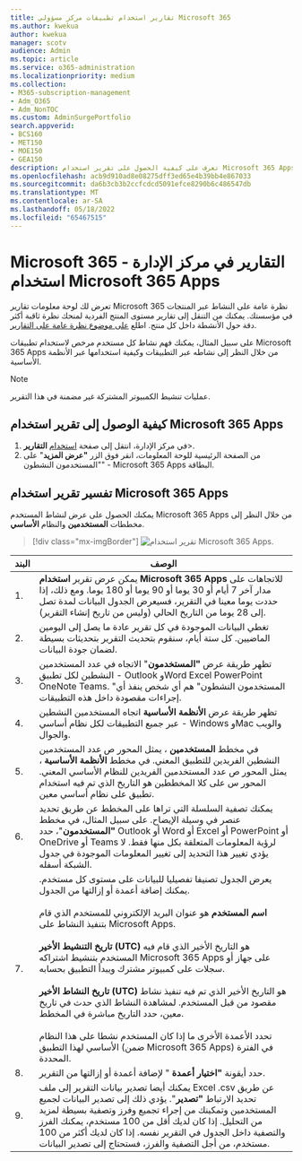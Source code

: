 ```yaml
---
title: تقارير استخدام تطبيقات مركز مسؤولي Microsoft 365
ms.author: kwekua
author: kwekua
manager: scotv
audience: Admin
ms.topic: article
ms.service: o365-administration
ms.localizationpriority: medium
ms.collection:
- M365-subscription-management
- Adm_O365
- Adm_NonTOC
ms.custom: AdminSurgePortfolio
search.appverid:
- BCS160
- MET150
- MOE150
- GEA150
description: تعرف على كيفية الحصول على تقرير استخدام Microsoft 365 Apps للاطلاع على نشاط المستخدم المرخص عبر التطبيقات وكيفية استخدام التطبيقات عبر الأنظمة الأساسية.
ms.openlocfilehash: acb9d910ad8e08275dff3ed65e4b39bb4e867033
ms.sourcegitcommit: da6b3cb3b2ccfcdcd5091efce8290b6c486547db
ms.translationtype: MT
ms.contentlocale: ar-SA
ms.lasthandoff: 05/18/2022
ms.locfileid: "65467515"
---
```

# <a name="microsoft-365-reports-in-the-admin-center---microsoft-365-apps-usage"></a>Microsoft 365 التقارير في مركز الإدارة - استخدام Microsoft 365 Apps

تعرض لك لوحة معلومات تقارير Microsoft 365 نظرة عامة على النشاط عبر المنتجات في مؤسستك. يمكنك من التنقل إلى تقارير مستوى المنتج الفردية لمنحك نظرة ثاقبة أكثر دقة حول الأنشطة داخل كل منتج. اطلع [على موضوع نظرة عامة على التقارير](activity-reports.md).

على سبيل المثال، يمكنك فهم نشاط كل مستخدم مرخص لاستخدام تطبيقات Microsoft 365 Apps من خلال النظر إلى نشاطه عبر التطبيقات وكيفية استخدامها عبر الأنظمة الأساسية.

> [!NOTE]
> عمليات تنشيط الكمبيوتر المشتركة غير مضمنة في هذا التقرير.

## <a name="how-to-get-to-the-microsoft-365-apps-usage-report"></a>كيفية الوصول إلى تقرير استخدام Microsoft 365 Apps

1. في مركز الإدارة، انتقل إلى صفحة <a href="https://go.microsoft.com/fwlink/p/?linkid=2074756" target="_blank">استخدام</a> **التقارير**\>. 
2. من الصفحة الرئيسية للوحة المعلومات، انقر فوق الزر **"عرض المزيد**" على "المستخدمون النشطون" - Microsoft 365 Apps البطاقة.

## <a name="interpret-the-microsoft-365-apps-usage-report"></a>تفسير تقرير استخدام Microsoft 365 Apps

يمكنك الحصول على عرض لنشاط المستخدم Microsoft 365 Apps من خلال النظر إلى مخططات **المستخدمين** والنظام **الأساسي**.

> [!div class="mx-imgBorder"]
> ![تقرير استخدام Microsoft 365 Apps.](../../media/0bcf67e6-a6e4-4109-a215-369f9f20ad84.png)

|البند|الوصف|
|---|---|
|1.|يمكن عرض تقرير **استخدام Microsoft 365 Apps** للاتجاهات على مدار آخر 7 أيام أو 30 يوما أو 90 يوما أو 180 يوما. ومع ذلك، إذا حددت يوما معينا في التقرير، فسيعرض الجدول البيانات لمدة تصل إلى 28 يوما من التاريخ الحالي (وليس من تاريخ إنشاء التقرير).|
|2.|تغطي البيانات الموجودة في كل تقرير عادة ما يصل إلى اليومين الماضيين. كل ستة أيام، سنقوم بتحديث التقرير بتحديثات بسيطة لضمان جودة البيانات.|
|3.|تظهر طريقة عرض **"المستخدمون**" الاتجاه في عدد المستخدمين النشطين لكل تطبيق - Outlook وWord Excel PowerPoint OneNote Teams. "المستخدمون النشطون" هم أي شخص ينفذ أي إجراءات مقصودة داخل هذه التطبيقات.|
|4.|تظهر طريقة عرض **الأنظمة الأساسية** اتجاه المستخدمين النشطين عبر جميع التطبيقات لكل نظام أساسي - Windows وMac والويب والجوال.|
|5.|في مخطط **المستخدمين** ، يمثل المحور ص عدد المستخدمين النشطين الفريدين للتطبيق المعني. في مخطط **الأنظمة الأساسية** ، يمثل المحور ص عدد المستخدمين الفريدين للنظام الأساسي المعني. المحور س على كلا المخططين هو التاريخ الذي تم فيه استخدام تطبيق على نظام أساسي معين.|
 6.|يمكنك تصفية السلسلة التي تراها على المخطط عن طريق تحديد عنصر في وسيلة الإيضاح. على سبيل المثال، في مخطط **"المستخدمون**"، حدد Outlook أو Word أو Excel أو PowerPoint أو OneDrive أو Teams لرؤية المعلومات المتعلقة بكل منها فقط. لا يؤدي تغيير هذا التحديد إلى تغيير المعلومات الموجودة في جدول الشبكة أسفله.|
|7.|يعرض الجدول تصنيفا تفصيليا للبيانات على مستوى كل مستخدم. يمكنك إضافة أعمدة أو إزالتها من الجدول. <br/><br/>**اسم المستخدم** هو عنوان البريد الإلكتروني للمستخدم الذي قام بتنفيذ النشاط على Microsoft Apps.<br><br/>**تاريخ التنشيط الأخير (UTC)** هو التاريخ الأخير الذي قام فيه المستخدم بتنشيط اشتراكه Microsoft 365 Apps على جهاز أو سجلات على كمبيوتر مشترك ويبدأ التطبيق بحسابه. <br/><br/>**تاريخ النشاط الأخير (UTC)** هو التاريخ الأخير الذي تم فيه تنفيذ نشاط مقصود من قبل المستخدم. لمشاهدة النشاط الذي حدث في تاريخ معين، حدد التاريخ مباشرة في المخطط.<br/><br/>تحدد الأعمدة الأخرى ما إذا كان المستخدم نشطا على هذا النظام الأساسي لهذا التطبيق (ضمن Microsoft 365 Apps) في الفترة المحددة.|
|8.|حدد أيقونة **"اختيار أعمدة** " لإضافة أعمدة أو إزالتها من التقرير.|
|9.|يمكنك أيضا تصدير بيانات التقرير إلى ملف Excel .csv عن طريق تحديد الارتباط **"تصدير**". يؤدي ذلك إلى تصدير البيانات لجميع المستخدمين وتمكينك من إجراء تجميع وفرز وتصفية بسيطة لمزيد من التحليل. إذا كان لديك أقل من 100 مستخدم، يمكنك الفرز والتصفية داخل الجدول في التقرير نفسه. إذا كان لديك أكثر من 100 مستخدم، من أجل التصفية والفرز، فستحتاج إلى تصدير البيانات.|

